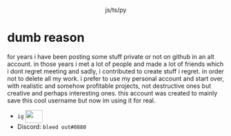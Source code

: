 <p align="center"> js/ts/py </p>

# dumb reason
for years i have been posting some stuff private or not on github in an alt account. in those years i met a lot of people and made a lot of friends which i dont regret meeting and sadly, i contributed to create stuff i regret. in order not to delete all my work. i prefer to use my personal account and start over, with realistic and somehow profitable projects, not destructive ones but creative and perhaps interesting ones. this account was created to mainly save this cool username but now im using it for real.

- ```ig``` <a href="https://instagram.com/myuncompletedstory" target="blank"><img align="center" src="https://cdn.jsdelivr.net/npm/simple-icons@3.0.1/icons/instagram.svg" alt="" height="30" width="40" /></a>
- Discord: ```bleed out#0880```

<!--
```
**Pinturillo/Pinturillo** is a ✨ _special_ ✨ repository because its `README.md` (this file) appears on your GitHub profile.

Here are some ideas to get you started:

- 🔭 I’m currently working on ...
- 🌱 I’m currently learning ...
- 👯 I’m looking to collaborate on ...
- 🤔 I’m looking for help with ...
- 💬 Ask me about ...
- 📫 How to reach me: ...
- 😄 Pronouns: ...
- ⚡ Fun fact: ...
-->
